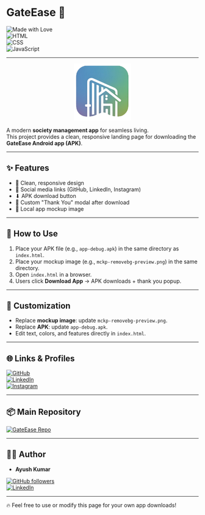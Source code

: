 # GateEase 📱

![Made with Love](https://img.shields.io/badge/Made%20with-❤️-red?style=for-the-badge)  
![HTML](https://img.shields.io/badge/Code-HTML-orange?style=for-the-badge&logo=html5)  
![CSS](https://img.shields.io/badge/Style-CSS-blue?style=for-the-badge&logo=css3)  
![JavaScript](https://img.shields.io/badge/Power-JavaScript-yellow?style=for-the-badge&logo=javascript)  

---

<p align="center">
  <img src="https://github.com/9A-Ayush/download-page-/blob/main/icon.png" alt="GateEase Icon" width="150" />
</p>

A modern **society management app** for seamless living.  
This project provides a clean, responsive landing page for downloading the **GateEase Android app (APK)**.  

---

## ✨ Features
- 📱 Clean, responsive design  
- 🔗 Social media links (GitHub, LinkedIn, Instagram)  
- ⬇ APK download button  
- 🙏 Custom "Thank You" modal after download  
- 🎨 Local app mockup image  

---

## 🚀 How to Use
1. Place your APK file (e.g., `app-debug.apk`) in the same directory as `index.html`.  
2. Place your mockup image (e.g., `mckp-removebg-preview.png`) in the same directory.  
3. Open `index.html` in a browser.  
4. Users click **Download App** → APK downloads + thank you popup.  

---

## 🔧 Customization
- Replace **mockup image**: update `mckp-removebg-preview.png`.  
- Replace **APK**: update `app-debug.apk`.  
- Edit text, colors, and features directly in `index.html`.  

---

## 🌐 Links & Profiles  

[![GitHub](https://img.shields.io/badge/GitHub-9A--Ayush-black?logo=github&style=for-the-badge)](https://github.com/9A-Ayush)  
[![LinkedIn](https://img.shields.io/badge/LinkedIn-Ayush%20Kumar-blue?logo=linkedin&style=for-the-badge)](http://www.linkedin.com/in/ayush-kumar-849a1324b)  
[![Instagram](https://img.shields.io/badge/Instagram-%40ayush__ix__xi-pink?logo=instagram&style=for-the-badge)](https://www.instagram.com/ayush_ix_xi)  

---

## 📦 Main Repository  

[![GateEase Repo](https://img.shields.io/badge/Main%20Repo-GateEase-green?style=for-the-badge&logo=github)](https://github.com/9A-Ayush/Gate_Ease.git)  

---

## 👨‍💻 Author
- **Ayush Kumar**  

[![GitHub followers](https://img.shields.io/github/followers/9A-Ayush?style=social)](https://github.com/9A-Ayush)  
[![LinkedIn](https://img.shields.io/badge/LinkedIn-Follow-blue?logo=linkedin)](http://www.linkedin.com/in/ayush-kumar-849a1324b)  

---

🔥 Feel free to use or modify this page for your own app downloads!


